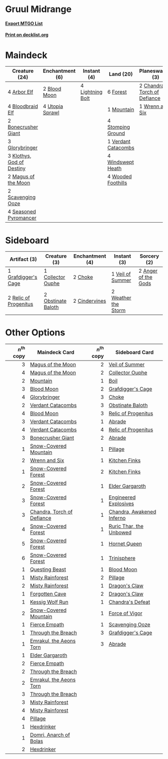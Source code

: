 # Gruul Midrange

#### [Export MTGO List](../collection/Gruul%20Midrange/Gruul%20Midrange.txt)
#### [Print on decklist.org](http://decklist.org/?deckmain=4%09Arbor%20Elf%0A2%09Blood%20Moon%0A4%09Bloodbraid%20Elf%0A2%09Bonecrusher%20Giant%0A2%09Chandra,%20Torch%20of%20Defiance%0A6%09Forest%0A3%09Glorybringer%0A3%09Klothys,%20God%20of%20Destiny%0A4%09Lightning%20Bolt%0A2%09Magus%20of%20the%20Moon%0A1%09Mountain%0A3%09Pillage%0A2%09Scavenging%20Ooze%0A4%09Seasoned%20Pyromancer%0A4%09Stomping%20Ground%0A4%09Utopia%20Sprawl%0A1%09Verdant%20Catacombs%0A4%09Windswept%20Heath%0A4%09Wooded%20Foothills%0A1%09Wrenn%20and%20Six&deckside=2%09Anger%20of%20the%20Gods%0A2%09Choke%0A2%09Cindervines%0A1%09Collector%20Ouphe%0A1%09Grafdigger's%20Cage%0A2%09Obstinate%20Baloth%0A2%09Relic%20of%20Progenitus%0A1%09Veil%20of%20Summer%0A2%09Weather%20the%20Storm)
# Maindeck

|                                           Creature (24)                                            |                                     Enchantment (6)                                      |                                      Instant (4)                                       |                                          Land (20)                                           |                                           Planeswalker (3)                                            |                                    Sorcery (3)                                    |
|----------------------------------------------------------------------------------------------------|------------------------------------------------------------------------------------------|----------------------------------------------------------------------------------------|----------------------------------------------------------------------------------------------|-------------------------------------------------------------------------------------------------------|-----------------------------------------------------------------------------------|
|4 [Arbor Elf](http://gatherer.wizards.com/Pages/Card/Details.aspx?multiverseid=442149)              |2 [Blood Moon](http://gatherer.wizards.com/Pages/Card/Details.aspx?multiverseid=45386)    |4 [Lightning Bolt](http://gatherer.wizards.com/Pages/Card/Details.aspx?multiverseid=806)|6 [Forest](http://gatherer.wizards.com/Pages/Card/Details.aspx?multiverseid=439860)           |2 [Chandra, Torch of Defiance](http://gatherer.wizards.com/Pages/Card/Details.aspx?multiverseid=417683)|3 [Pillage](http://gatherer.wizards.com/Pages/Card/Details.aspx?multiverseid=14755)|
|4 [Bloodbraid Elf](http://gatherer.wizards.com/Pages/Card/Details.aspx?multiverseid=185053)         |4 [Utopia Sprawl](http://gatherer.wizards.com/Pages/Card/Details.aspx?multiverseid=442181)|                                                                                        |1 [Mountain](http://gatherer.wizards.com/Pages/Card/Details.aspx?multiverseid=439859)         |1 [Wrenn and Six](http://gatherer.wizards.com/Pages/Card/Details.aspx?multiverseid=464166)             |                                                                                   |
|2 [Bonecrusher Giant](http://gatherer.wizards.com/Pages/Card/Details.aspx?multiverseid=473077)      |                                                                                          |                                                                                        |4 [Stomping Ground](http://gatherer.wizards.com/Pages/Card/Details.aspx?multiverseid=405110)  |                                                                                                       |                                                                                   |
|3 [Glorybringer](http://gatherer.wizards.com/Pages/Card/Details.aspx?multiverseid=426836)           |                                                                                          |                                                                                        |1 [Verdant Catacombs](http://gatherer.wizards.com/Pages/Card/Details.aspx?multiverseid=405113)|                                                                                                       |                                                                                   |
|3 [Klothys, God of Destiny](http://gatherer.wizards.com/Pages/Card/Details.aspx?multiverseid=476471)|                                                                                          |                                                                                        |4 [Windswept Heath](http://gatherer.wizards.com/Pages/Card/Details.aspx?multiverseid=405115)  |                                                                                                       |                                                                                   |
|2 [Magus of the Moon](http://gatherer.wizards.com/Pages/Card/Details.aspx?multiverseid=136152)      |                                                                                          |                                                                                        |4 [Wooded Foothills](http://gatherer.wizards.com/Pages/Card/Details.aspx?multiverseid=405116) |                                                                                                       |                                                                                   |
|2 [Scavenging Ooze](http://gatherer.wizards.com/Pages/Card/Details.aspx?multiverseid=420783)        |                                                                                          |                                                                                        |                                                                                              |                                                                                                       |                                                                                   |
|4 [Seasoned Pyromancer](http://gatherer.wizards.com/Pages/Card/Details.aspx?multiverseid=464094)    |                                                                                          |                                                                                        |                                                                                              |                                                                                                       |                                                                                   |


# Sideboard

|                                          Artifact (3)                                          |                                        Creature (3)                                         |                                    Enchantment (4)                                     |                                         Instant (3)                                          |                                         Sorcery (2)                                          |
|------------------------------------------------------------------------------------------------|---------------------------------------------------------------------------------------------|----------------------------------------------------------------------------------------|----------------------------------------------------------------------------------------------|----------------------------------------------------------------------------------------------|
|1 [Grafdigger's Cage](http://gatherer.wizards.com/Pages/Card/Details.aspx?multiverseid=278452)  |1 [Collector Ouphe](http://gatherer.wizards.com/Pages/Card/Details.aspx?multiverseid=464107) |2 [Choke](http://gatherer.wizards.com/Pages/Card/Details.aspx?multiverseid=45431)       |1 [Veil of Summer](http://gatherer.wizards.com/Pages/Card/Details.aspx?multiverseid=466952)   |2 [Anger of the Gods](http://gatherer.wizards.com/Pages/Card/Details.aspx?multiverseid=438682)|
|2 [Relic of Progenitus](http://gatherer.wizards.com/Pages/Card/Details.aspx?multiverseid=174824)|2 [Obstinate Baloth](http://gatherer.wizards.com/Pages/Card/Details.aspx?multiverseid=438745)|2 [Cindervines](http://gatherer.wizards.com/Pages/Card/Details.aspx?multiverseid=457305)|2 [Weather the Storm](http://gatherer.wizards.com/Pages/Card/Details.aspx?multiverseid=464140)|                                                                                              |


# Other Options

|*n*<sup>th</sup> copy|                                            Maindeck Card                                            |*n*<sup>th</sup> copy|                                           Sideboard Card                                           |
|--------------------:|-----------------------------------------------------------------------------------------------------|--------------------:|----------------------------------------------------------------------------------------------------|
|                    3|[Magus of the Moon](http://gatherer.wizards.com/Pages/Card/Details.aspx?multiverseid=136152)         |                    2|[Veil of Summer](http://gatherer.wizards.com/Pages/Card/Details.aspx?multiverseid=466952)           |
|                    4|[Magus of the Moon](http://gatherer.wizards.com/Pages/Card/Details.aspx?multiverseid=136152)         |                    2|[Collector Ouphe](http://gatherer.wizards.com/Pages/Card/Details.aspx?multiverseid=464107)          |
|                    2|[Mountain](http://gatherer.wizards.com/Pages/Card/Details.aspx?multiverseid=439859)                  |                    1|[Boil](http://gatherer.wizards.com/Pages/Card/Details.aspx?multiverseid=14630)                      |
|                    3|[Blood Moon](http://gatherer.wizards.com/Pages/Card/Details.aspx?multiverseid=45386)                 |                    2|[Grafdigger's Cage](http://gatherer.wizards.com/Pages/Card/Details.aspx?multiverseid=278452)        |
|                    4|[Glorybringer](http://gatherer.wizards.com/Pages/Card/Details.aspx?multiverseid=426836)              |                    3|[Choke](http://gatherer.wizards.com/Pages/Card/Details.aspx?multiverseid=45431)                     |
|                    2|[Verdant Catacombs](http://gatherer.wizards.com/Pages/Card/Details.aspx?multiverseid=405113)         |                    3|[Obstinate Baloth](http://gatherer.wizards.com/Pages/Card/Details.aspx?multiverseid=438745)         |
|                    4|[Blood Moon](http://gatherer.wizards.com/Pages/Card/Details.aspx?multiverseid=45386)                 |                    3|[Relic of Progenitus](http://gatherer.wizards.com/Pages/Card/Details.aspx?multiverseid=174824)      |
|                    3|[Verdant Catacombs](http://gatherer.wizards.com/Pages/Card/Details.aspx?multiverseid=405113)         |                    1|[Abrade](http://gatherer.wizards.com/Pages/Card/Details.aspx?multiverseid=430772)                   |
|                    4|[Verdant Catacombs](http://gatherer.wizards.com/Pages/Card/Details.aspx?multiverseid=405113)         |                    4|[Relic of Progenitus](http://gatherer.wizards.com/Pages/Card/Details.aspx?multiverseid=174824)      |
|                    3|[Bonecrusher Giant](http://gatherer.wizards.com/Pages/Card/Details.aspx?multiverseid=473077)         |                    2|[Abrade](http://gatherer.wizards.com/Pages/Card/Details.aspx?multiverseid=430772)                   |
|                    1|[Snow-Covered Mountain](http://gatherer.wizards.com/Pages/Card/Details.aspx?multiverseid=121233)     |                    1|[Pillage](http://gatherer.wizards.com/Pages/Card/Details.aspx?multiverseid=14755)                   |
|                    2|[Wrenn and Six](http://gatherer.wizards.com/Pages/Card/Details.aspx?multiverseid=464166)             |                    1|[Kitchen Finks](http://gatherer.wizards.com/Pages/Card/Details.aspx?multiverseid=370458)            |
|                    1|[Snow-Covered Forest](http://gatherer.wizards.com/Pages/Card/Details.aspx?multiverseid=121192)       |                    2|[Kitchen Finks](http://gatherer.wizards.com/Pages/Card/Details.aspx?multiverseid=370458)            |
|                    2|[Snow-Covered Forest](http://gatherer.wizards.com/Pages/Card/Details.aspx?multiverseid=121192)       |                    1|[Elder Gargaroth](http://gatherer.wizards.com/Pages/Card/Details.aspx?multiverseid=485502)          |
|                    3|[Snow-Covered Forest](http://gatherer.wizards.com/Pages/Card/Details.aspx?multiverseid=121192)       |                    1|[Engineered Explosives](http://gatherer.wizards.com/Pages/Card/Details.aspx?multiverseid=50139)     |
|                    3|[Chandra, Torch of Defiance](http://gatherer.wizards.com/Pages/Card/Details.aspx?multiverseid=417683)|                    1|[Chandra, Awakened Inferno](http://gatherer.wizards.com/Pages/Card/Details.aspx?multiverseid=466881)|
|                    4|[Snow-Covered Forest](http://gatherer.wizards.com/Pages/Card/Details.aspx?multiverseid=121192)       |                    1|[Ruric Thar, the Unbowed](http://gatherer.wizards.com/Pages/Card/Details.aspx?multiverseid=442205)  |
|                    5|[Snow-Covered Forest](http://gatherer.wizards.com/Pages/Card/Details.aspx?multiverseid=121192)       |                    1|[Hornet Queen](http://gatherer.wizards.com/Pages/Card/Details.aspx?multiverseid=238141)             |
|                    6|[Snow-Covered Forest](http://gatherer.wizards.com/Pages/Card/Details.aspx?multiverseid=121192)       |                    1|[Trinisphere](http://gatherer.wizards.com/Pages/Card/Details.aspx?multiverseid=43545)               |
|                    1|[Questing Beast](http://gatherer.wizards.com/Pages/Card/Details.aspx?multiverseid=473133)            |                    1|[Blood Moon](http://gatherer.wizards.com/Pages/Card/Details.aspx?multiverseid=45386)                |
|                    1|[Misty Rainforest](http://gatherer.wizards.com/Pages/Card/Details.aspx?multiverseid=405102)          |                    2|[Pillage](http://gatherer.wizards.com/Pages/Card/Details.aspx?multiverseid=14755)                   |
|                    2|[Misty Rainforest](http://gatherer.wizards.com/Pages/Card/Details.aspx?multiverseid=405102)          |                    1|[Dragon's Claw](http://gatherer.wizards.com/Pages/Card/Details.aspx?multiverseid=129527)            |
|                    1|[Forgotten Cave](http://gatherer.wizards.com/Pages/Card/Details.aspx?multiverseid=376344)            |                    2|[Dragon's Claw](http://gatherer.wizards.com/Pages/Card/Details.aspx?multiverseid=129527)            |
|                    1|[Kessig Wolf Run](http://gatherer.wizards.com/Pages/Card/Details.aspx?multiverseid=233256)           |                    1|[Chandra's Defeat](http://gatherer.wizards.com/Pages/Card/Details.aspx?multiverseid=430775)         |
|                    2|[Snow-Covered Mountain](http://gatherer.wizards.com/Pages/Card/Details.aspx?multiverseid=121233)     |                    1|[Force of Vigor](http://gatherer.wizards.com/Pages/Card/Details.aspx?multiverseid=464113)           |
|                    1|[Fierce Empath](http://gatherer.wizards.com/Pages/Card/Details.aspx?multiverseid=442160)             |                    1|[Scavenging Ooze](http://gatherer.wizards.com/Pages/Card/Details.aspx?multiverseid=420783)          |
|                    1|[Through the Breach](http://gatherer.wizards.com/Pages/Card/Details.aspx?multiverseid=80250)         |                    3|[Grafdigger's Cage](http://gatherer.wizards.com/Pages/Card/Details.aspx?multiverseid=278452)        |
|                    1|[Emrakul, the Aeons Torn](http://gatherer.wizards.com/Pages/Card/Details.aspx?multiverseid=397905)   |                    3|[Abrade](http://gatherer.wizards.com/Pages/Card/Details.aspx?multiverseid=430772)                   |
|                    1|[Elder Gargaroth](http://gatherer.wizards.com/Pages/Card/Details.aspx?multiverseid=485502)           |                     |                                                                                                    |
|                    2|[Fierce Empath](http://gatherer.wizards.com/Pages/Card/Details.aspx?multiverseid=442160)             |                     |                                                                                                    |
|                    2|[Through the Breach](http://gatherer.wizards.com/Pages/Card/Details.aspx?multiverseid=80250)         |                     |                                                                                                    |
|                    2|[Emrakul, the Aeons Torn](http://gatherer.wizards.com/Pages/Card/Details.aspx?multiverseid=397905)   |                     |                                                                                                    |
|                    3|[Through the Breach](http://gatherer.wizards.com/Pages/Card/Details.aspx?multiverseid=80250)         |                     |                                                                                                    |
|                    3|[Misty Rainforest](http://gatherer.wizards.com/Pages/Card/Details.aspx?multiverseid=405102)          |                     |                                                                                                    |
|                    4|[Misty Rainforest](http://gatherer.wizards.com/Pages/Card/Details.aspx?multiverseid=405102)          |                     |                                                                                                    |
|                    4|[Pillage](http://gatherer.wizards.com/Pages/Card/Details.aspx?multiverseid=14755)                    |                     |                                                                                                    |
|                    1|[Hexdrinker](http://gatherer.wizards.com/Pages/Card/Details.aspx?multiverseid=464117)                |                     |                                                                                                    |
|                    1|[Domri, Anarch of Bolas](http://gatherer.wizards.com/Pages/Card/Details.aspx?multiverseid=461118)    |                     |                                                                                                    |
|                    2|[Hexdrinker](http://gatherer.wizards.com/Pages/Card/Details.aspx?multiverseid=464117)                |                     |                                                                                                    |

